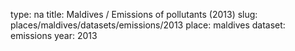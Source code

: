 type: na
title: Maldives / Emissions of pollutants (2013)
slug: places/maldives/datasets/emissions/2013
place: maldives
dataset: emissions
year: 2013

